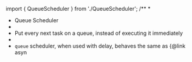 import { QueueScheduler } from './QueueScheduler';
/**
 *
 * Queue Scheduler
 *
 * <span class="informal">Put every next task on a queue, instead of executing it immediately</span>
 *
 * `queue` scheduler, when used with delay, behaves the same as {@link asyn